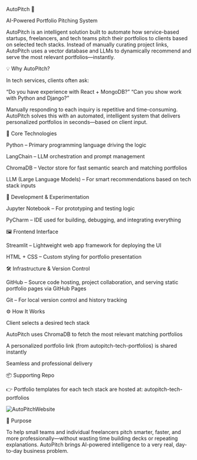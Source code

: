 AutoPitch 🎯

AI-Powered Portfolio Pitching System

AutoPitch is an intelligent solution built to automate how service-based startups, freelancers, and tech teams pitch their portfolios to clients based on selected tech stacks. Instead of manually curating project links, AutoPitch uses a vector database and LLMs to dynamically recommend and serve the most relevant portfolios—instantly.

💡 Why AutoPitch?

In tech services, clients often ask:

“Do you have experience with React + MongoDB?”
“Can you show work with Python and Django?”

Manually responding to each inquiry is repetitive and time-consuming. AutoPitch solves this with an automated, intelligent system that delivers personalized portfolios in seconds—based on client input.


🚀 Core Technologies


Python – Primary programming language driving the logic

LangChain – LLM orchestration and prompt management

ChromaDB – Vector store for fast semantic search and matching portfolios

LLM (Large Language Models) – For smart recommendations based on tech stack inputs


🧪 Development & Experimentation

Jupyter Notebook – For prototyping and testing logic

PyCharm – IDE used for building, debugging, and integrating everything


🖼️ Frontend Interface

Streamlit – Lightweight web app framework for deploying the UI

HTML + CSS – Custom styling for portfolio presentation


🛠️ Infrastructure & Version Control

GitHub – Source code hosting, project collaboration, and serving static portfolio pages via GitHub Pages

Git – For local version control and history tracking


⚙️ How It Works

Client selects a desired tech stack

AutoPitch uses ChromaDB to fetch the most relevant matching portfolios

A personalized portfolio link (from autopitch-tech-portfolios) is shared instantly

Seamless and professional delivery

📦 Supporting Repo

👉 Portfolio templates for each tech stack are hosted at:
autopitch-tech-portfolios

![AutoPitchWebsite](https://github.com/user-attachments/assets/ba52ef99-0be6-48c4-ab8c-e1e8ab3b1bce)



📍 Purpose

To help small teams and individual freelancers pitch smarter, faster, and more professionally—without wasting time building decks or repeating explanations. AutoPitch brings AI-powered intelligence to a very real, day-to-day business problem.

